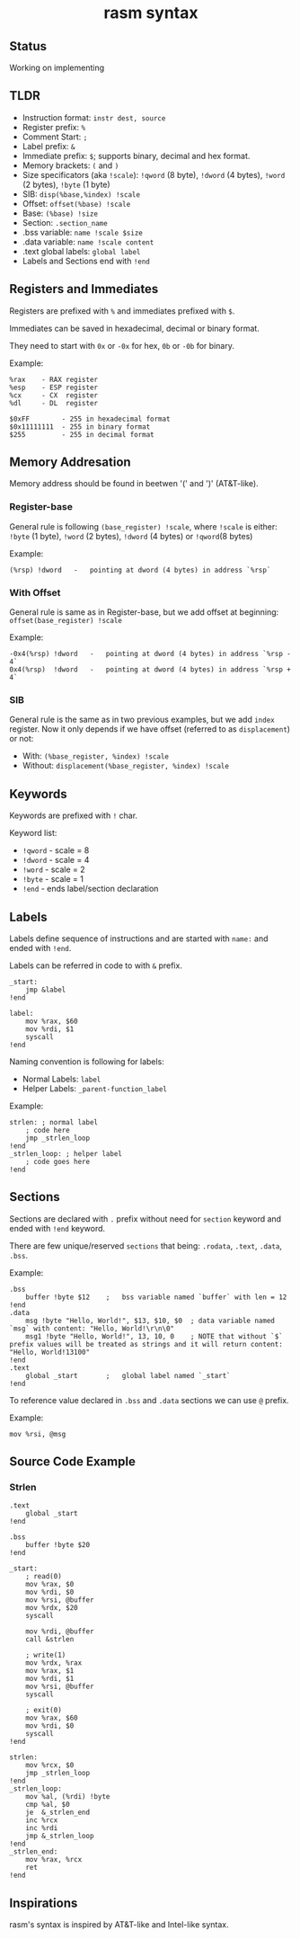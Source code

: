 <h1 align=center>rasm syntax</h1>

## Status

Working on implementing

## TLDR

- Instruction format: `instr dest, source`
- Register prefix: `%`
- Comment Start: `;`
- Label prefix: `&`
- Immediate prefix: `$`; supports binary, decimal and hex format.
- Memory brackets: `(` and `)`
- Size specificators (aka `!scale`): `!qword` (8 byte), `!dword` (4 bytes), `!word` (2 bytes), `!byte` (1 byte)
- SIB: `disp(%base,%index) !scale`
- Offset: `offset(%base) !scale`
- Base: `(%base) !size`
- Section: `.section_name`
- .bss  variable: `name !scale $size`
- .data variable: `name !scale content`
- .text global labels: `global label`
- Labels and Sections end with `!end`

## Registers and Immediates

Registers are prefixed with `%` and immediates prefixed with `$`.

Immediates can be saved in hexadecimal, decimal or binary format.

They need to start with `0x` or `-0x` for hex, `0b` or `-0b` for binary.

Example:
```
%rax    - RAX register
%esp    - ESP register
%cx     - CX  register
%dl     - DL  register

$0xFF        - 255 in hexadecimal format
$0x11111111  - 255 in binary format
$255         - 255 in decimal format
```

## Memory Addresation

Memory address should be found in beetwen '(' and ')' (AT&T-like).

### Register-base

General rule is following `(base_register) !scale`, where `!scale` is either: 
`!byte` (1 byte), `!word` (2 bytes), `!dword` (4 bytes) or `!qword`(8 bytes)

Example:
```
(%rsp) !dword   -   pointing at dword (4 bytes) in address `%rsp`
```

### With Offset

General rule is same as in Register-base, but we add offset at beginning: `offset(base_register) !scale`

Example:
```
-0x4(%rsp) !dword   -   pointing at dword (4 bytes) in address `%rsp - 4`
0x4(%rsp)  !dword   -   pointing at dword (4 bytes) in address `%rsp + 4`
```

### SIB

General rule is the same as in two previous examples, but we add `index` register. Now it only depends if we have offset (referred to as `displacement`) or not:

- With:     `(%base_register, %index) !scale`
- Without:  `displacement(%base_register, %index) !scale`

## Keywords

Keywords are prefixed with `!` char.

Keyword list:
- `!qword` - scale = 8
- `!dword` - scale = 4
- `!word`  - scale = 2
- `!byte`  - scale = 1
- `!end`   - ends label/section declaration

## Labels

Labels define sequence of instructions and are started with `name:` and ended with `!end`.

Labels can be referred in code to with `&` prefix.

```
_start:
    jmp &label
!end

label:
    mov %rax, $60
    mov %rdi, $1
    syscall
!end
```

Naming convention is following for labels:
- Normal Labels: `label`
- Helper Labels: `_parent-function_label`

Example:
```
strlen: ; normal label
    ; code here
    jmp _strlen_loop
!end
_strlen_loop: ; helper label
    ; code goes here
!end
```

## Sections

Sections are declared with `.` prefix without need for `section` keyword and ended with `!end` keyword.

There are few unique/reserved `sections` that being: `.rodata`, `.text`, `.data`, `.bss`.

Example:
```
.bss
    buffer !byte $12    ;   bss variable named `buffer` with len = 12
!end
.data
    msg !byte "Hello, World!", $13, $10, $0  ; data variable named `msg` with content: "Hello, World!\r\n\0"
    msg1 !byte "Hello, World!", 13, 10, 0    ; NOTE that without `$` prefix values will be treated as strings and it will return content: "Hello, World!13100"
!end
.text
    global _start       ;   global label named `_start`
!end
```

To reference value declared in `.bss` and `.data` sections we can use `@` prefix.

Example:
```
mov %rsi, @msg
```

## Source Code Example

### Strlen

```
.text
    global _start
!end

.bss
    buffer !byte $20
!end

_start:
    ; read(0)
    mov %rax, $0
    mov %rdi, $0
    mov %rsi, @buffer
    mov %rdx, $20
    syscall

    mov %rdi, @buffer
    call &strlen

    ; write(1)
    mov %rdx, %rax
    mov %rax, $1
    mov %rdi, $1
    mov %rsi, @buffer
    syscall

    ; exit(0)
    mov %rax, $60
    mov %rdi, $0
    syscall
!end

strlen:
    mov %rcx, $0
    jmp _strlen_loop
!end
_strlen_loop:
    mov %al, (%rdi) !byte
    cmp %al, $0
    je  &_strlen_end
    inc %rcx
    inc %rdi
    jmp &_strlen_loop
!end
_strlen_end:
    mov %rax, %rcx
    ret
!end
```

## Inspirations

rasm's syntax is inspired by AT&T-like and Intel-like syntax.
